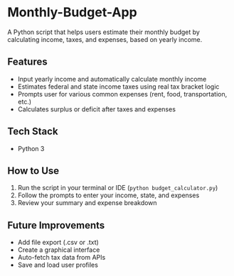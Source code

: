 # Monthly-Budget-App
A Python script that helps users estimate their monthly budget by calculating income, taxes, and expenses, based on yearly income.

## Features
- Input yearly income and automatically calculate monthly income
- Estimates federal and state income taxes using real tax bracket logic
- Prompts user for various common expenses (rent, food, transportation, etc.)
- Calculates surplus or deficit after taxes and expenses

## Tech Stack
- Python 3

## How to Use
1. Run the script in your terminal or IDE (`python budget_calculator.py`)
2. Follow the prompts to enter your income, state, and expenses
3. Review your summary and expense breakdown

## Future Improvements
- Add file export (.csv or .txt)
- Create a graphical interface
- Auto-fetch tax data from APIs
- Save and load user profiles
